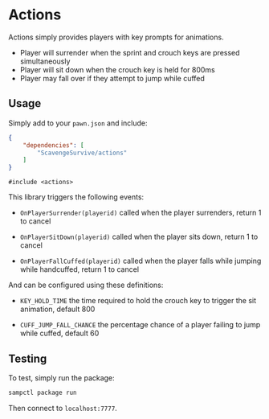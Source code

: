 # Actions

Actions simply provides players with key prompts for animations.

- Player will surrender when the sprint and crouch keys are pressed simultaneously
- Player will sit down when the crouch key is held for 800ms
- Player may fall over if they attempt to jump while cuffed

## Usage

Simply add to your `pawn.json` and include:

```json
{
    "dependencies": [
        "ScavengeSurvive/actions"
    ]
}
```

```pawn
#include <actions>
```

This library triggers the following events:

- `OnPlayerSurrender(playerid)`
  called when the player surrenders, return 1 to cancel

- `OnPlayerSitDown(playerid)`
  called when the player sits down, return 1 to cancel

- `OnPlayerFallCuffed(playerid)`
  called when the player falls while jumping while handcuffed, return 1 to cancel

And can be configured using these definitions:

- `KEY_HOLD_TIME`
  the time required to hold the crouch key to trigger the sit animation, default 800

- `CUFF_JUMP_FALL_CHANCE`
  the percentage chance of a player failing to jump while cuffed, default 60

## Testing

To test, simply run the package:

```bash
sampctl package run
```

Then connect to `localhost:7777`.
